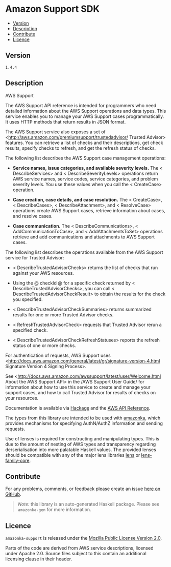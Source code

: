 # Amazon Support SDK

* [Version](#version)
* [Description](#description)
* [Contribute](#contribute)
* [Licence](#licence)


## Version

`1.4.4`


## Description

AWS Support

The AWS Support API reference is intended for programmers who need detailed information about the AWS Support operations and data types. This service enables you to manage your AWS Support cases programmatically. It uses HTTP methods that return results in JSON format.

The AWS Support service also exposes a set of <http://aws.amazon.com/premiumsupport/trustedadvisor/ Trusted Advisor> features. You can retrieve a list of checks and their descriptions, get check results, specify checks to refresh, and get the refresh status of checks.

The following list describes the AWS Support case management operations:

-   __Service names, issue categories, and available severity levels.__ The < DescribeServices> and < DescribeSeverityLevels> operations return AWS service names, service codes, service categories, and problem severity levels. You use these values when you call the < CreateCase> operation.

-   __Case creation, case details, and case resolution.__ The < CreateCase>, < DescribeCases>, < DescribeAttachment>, and < ResolveCase> operations create AWS Support cases, retrieve information about cases, and resolve cases.

-   __Case communication.__ The < DescribeCommunications>, < AddCommunicationToCase>, and < AddAttachmentsToSet> operations retrieve and add communications and attachments to AWS Support cases.

The following list describes the operations available from the AWS Support service for Trusted Advisor:

-   < DescribeTrustedAdvisorChecks> returns the list of checks that run against your AWS resources.

-   Using the 
    @
    checkId
    @
     for a specific check returned by < DescribeTrustedAdvisorChecks>, you can call < DescribeTrustedAdvisorCheckResult> to obtain the results for the check you specified.

-   < DescribeTrustedAdvisorCheckSummaries> returns summarized results for one or more Trusted Advisor checks.

-   < RefreshTrustedAdvisorCheck> requests that Trusted Advisor rerun a specified check.

-   < DescribeTrustedAdvisorCheckRefreshStatuses> reports the refresh status of one or more checks.

For authentication of requests, AWS Support uses <http://docs.aws.amazon.com/general/latest/gr/signature-version-4.html Signature Version 4 Signing Process>.

See <http://docs.aws.amazon.com/awssupport/latest/user/Welcome.html About the AWS Support API> in the /AWS Support User Guide/ for information about how to use this service to create and manage your support cases, and how to call Trusted Advisor for results of checks on your resources.

Documentation is available via [Hackage](http://hackage.haskell.org/package/amazonka-support)
and the [AWS API Reference](https://aws.amazon.com/documentation/).

The types from this library are intended to be used with [amazonka](http://hackage.haskell.org/package/amazonka),
which provides mechanisms for specifying AuthN/AuthZ information and sending requests.

Use of lenses is required for constructing and manipulating types.
This is due to the amount of nesting of AWS types and transparency regarding
de/serialisation into more palatable Haskell values.
The provided lenses should be compatible with any of the major lens libraries
[lens](http://hackage.haskell.org/package/lens) or [lens-family-core](http://hackage.haskell.org/package/lens-family-core).

## Contribute

For any problems, comments, or feedback please create an issue [here on GitHub](https://github.com/brendanhay/amazonka/issues).

> _Note:_ this library is an auto-generated Haskell package. Please see `amazonka-gen` for more information.


## Licence

`amazonka-support` is released under the [Mozilla Public License Version 2.0](http://www.mozilla.org/MPL/).

Parts of the code are derived from AWS service descriptions, licensed under Apache 2.0.
Source files subject to this contain an additional licensing clause in their header.
